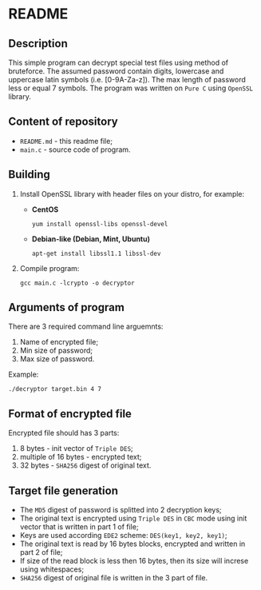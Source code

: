 # README

## Description
This simple program can decrypt special test files using method of bruteforce.
The assumed password contain digits, lowercase and uppercase latin symbols (i.e. [0-9A-Za-z]).
The max length of password less or equal 7 symbols.
The program was written on ```Pure C``` using ```OpenSSL``` library.

## Content of repository
- ```README.md``` - this readme file;
- ```main.c``` - source code of program.

## Building

1. Install OpenSSL library with header files on your distro, for example:

    - **CentOS**
        ```
        yum install openssl-libs openssl-devel
        ```

    - **Debian-like (Debian, Mint, Ubuntu)**
        ```
        apt-get install libssl1.1 libssl-dev
        ```

1. Compile program:
   ```
   gcc main.c -lcrypto -o decryptor
   ```

## Arguments of program

There are 3 required command line arguemnts:
1. Name of encrypted file;
1. Min size of password;
1. Max size of password.

Example:
```
./decryptor target.bin 4 7
```

## Format of encrypted file

Encrypted file should has 3 parts:
1. 8 bytes - init vector of ```Triple DES```;
1. multiple of 16 bytes - encrypted text;
1. 32 bytes - ```SHA256``` digest of original text.

## Target file generation

- The ```MD5``` digest of password is splitted into 2 decryption keys;
- The original text is encrypted using ```Triple DES``` in ```CBC``` mode using init vector that is written in part 1 of file;
- Keys are used according ```EDE2``` scheme: ```DES(key1, key2, key1)```;
- The original text is read by 16 bytes blocks, encrypted and written in part 2 of file;
- If size of the read block is less then 16 bytes, then its size will increse using whitespaces;
- ```SHA256``` digest of original file is written in the 3 part of file.
